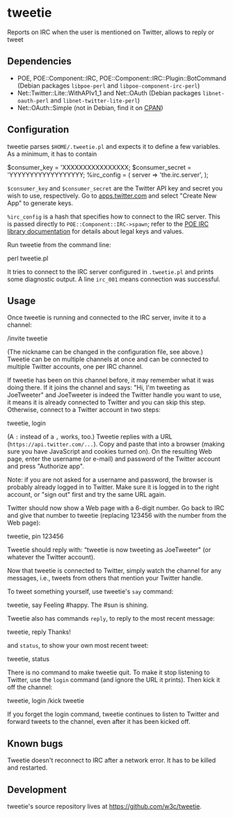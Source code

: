 # tweetie

Reports on IRC when the user is mentioned on Twitter, allows to reply or tweet

## Dependencies

* POE, POE::Component::IRC, POE::Component::IRC::Plugin::BotCommand (Debian packages `libpoe-perl` and `libpoe-component-irc-perl`)
* Net::Twitter::Lite::WithAPIv1_1 and Net::OAuth (Debian packages `libnet-oauth-perl` and `libnet-twitter-lite-perl`)
* Net::OAuth::Simple (not in Debian, find it on [CPAN](https://metacpan.org/pod/Net::OAuth::Simple))

## Configuration

tweetie parses `$HOME/.tweetie.pl` and expects it to define a few variables.
As a minimum, it has to contain

 $consumer_key = 'XXXXXXXXXXXXXXXX;
 $consumer_secret = 'YYYYYYYYYYYYYYYYYY;
 %irc_config = (
  server => 'the.irc.server',
 );

`$consumer_key` and `$consumer_secret` are the Twitter API key and secret you wish to use, respectively.
Go to [apps.twitter.com](https://apps.twitter.com/) and select "Create
New App" to generate keys.

`%irc_config` is a hash that specifies how to connect to the IRC server.  This is passed directly to `POE::Component::IRC->spawn`; refer to the [POE IRC library documentation](https://metacpan.org/pod/POE::Component::IRC#spawn) for details about legal keys and values.

Run tweetie from the command line:

 perl tweetie.pl

It tries to connect to the IRC server configured in `.tweetie.pl` and
prints some diagnostic output. A line `irc_001` means connection was
successful.

## Usage

Once tweetie is running and connected to the IRC server, invite it to
a channel:

 /invite tweetie

(The nickname can be changed in the configuration file, see above.)
Tweetie can be on multiple channels at once and can be connected to
multiple Twitter accounts, one per IRC channel.

If tweetie has been on this channel before, it may remember what it
was doing there. If it joins the channel and says: "Hi, I'm tweeting
as JoeTweeter" and JoeTweeter is indeed the Twitter handle you want to
use, it means it is already connected to Twitter and you can skip this
step. Otherwise, connect to a Twitter account in two steps:

 tweetie, login

(A `:` instead of a `,` works, too.) Tweetie replies with a URL
(`https://api.twitter.com/...`). Copy and paste that into a browser
(making sure you have JavaScript and cookies turned on). On the
resulting Web page, enter the username (or e-mail) and password of the
Twitter account and press "Authorize app".

Note: if you are not asked for a username and password, the browser is
probably already logged in to Twitter. Make sure it is logged in to
the right account, or "sign out" first and try the same URL again.

Twitter should now show a Web page with a 6-digit number. Go back to
IRC and give that number to tweetie (replacing 123456 with the number
from the Web page):

 tweetie, pin 123456

Tweetie should reply with: “tweetie is now tweeting as JoeTweeter" (or
whatever the Twitter account).

Now that tweetie is connected to Twitter, simply watch the channel for
any messages, i.e., tweets from others that mention your Twitter
handle.

To tweet something yourself, use tweetie's `say` command:

 tweetie, say Feeling #happy. The #sun is shining.

Tweetie also has commands `reply`, to reply to the most recent
message:

 tweetie, reply Thanks!

and `status`, to show your own most recent tweet:

 tweetie, status

There is no command to make tweetie quit. To make it stop listening to
Twitter, use the `login` command (and ignore the URL it prints). Then
kick it off the channel:

 tweetie, login
 /kick tweetie

If you forget the login command, tweetie continues to listen to
Twitter and forward tweets to the channel, even after it has been
kicked off.

## Known bugs

Tweetie doesn't reconnect to IRC after a network error. It has to be
killed and restarted.

## Development

tweetie's source repository lives at <https://github.com/w3c/tweetie>.
